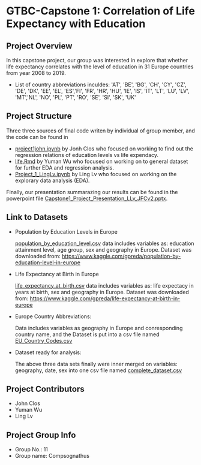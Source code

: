 # GTBC-Capstone 1: Correlation of Life Expectancy with Education

## Project Overview
In this capstone project, our group was interested in explore that whether life expectancy correlates with the level of education in 31 Europe countries from year 2008 to 2019. 

* List of country abbreviations inculdes: 'AT', 'BE', 'BG', 'CH', 'CY', 'CZ', 'DE', 'DK', 'EE', 'EL', 'ES','FI', 'FR', 'HR', 'HU', 'IE', 'IS', 'IT', 'LT', 'LU', 'LV', 'MT','NL', 'NO', 'PL', 'PT', 'RO', 'SE', 'SI', 'SK', 'UK' 

## Project Structure
Three three sources of final code writen by individual of group member, and the code can be found in 
  * [project1john.ipynb](project1john.ipynb) by Jonh Clos who focused on working to find out the regression relations of education levels vs life expendacy.
  * [life.Rmd](life.Rmd) by Yuman Wu who focused on working on to general dataset for further EDA and regression analysis.
  * [Project_1_LingLv.ipynb](Project_1_LingLv.ipynb) by Ling  Lv who focused on working on the explorary data analysis (EDA).
   
Finally, our presentation summarazing our results can be found in the powerpoint file [Capstone1_Project_Presentation_LLv_JFCv2.pptx](Capstone1_Project_Presentation_LLv_JFCv2.pptx).

## Link to Datasets
* Population by Education Levels in Europe
  
    [population_by_education_level.csv](Datasets/population_by_education_level.csv) data includes variables as: education attainment level, age group, sex and geography in Europe. Dataset was downloaded from: https://www.kaggle.com/gpreda/population-by-education-level-in-europe

* Life Expectancy at Birth in Europe
  
     [life_expectancy_at_birth.csv](Datasets/life_expectancy_at_birth.csv) data includes variables as: life expectacy in years at birth, sex and geography in Europe. Dataset was downloaded from: https://www.kaggle.com/gpreda/life-expectancy-at-birth-in-europe

* Europe Country Abbreviations: 
  
  Data includes variables as geography in Europe and conresponding country name, and the Dataset is put into a csv file named [EU_Country_Codes.csv](Datasets/EU_Country_Codes.csv) 

* Dataset ready for analysis:
  
  The above three data sets finally were inner merged on variables: geography, date, sex into one csv file named [complete_dataset.csv](Datesets/complete_dataset.csv)

## Project Contributors

* John Clos
* Yuman Wu
* Ling Lv

## Project Group Info

* Group No.: 11
* Group name: Compsognathus